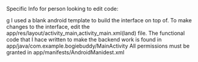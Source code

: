 Specific Info for person looking to edit code:

g
I used a blank android template to build the interface on top of.
To make changes to the interface, edit the app/res/layout/activity_main,activity_main.xml(land) file.
The functional code that I hace written to make the backend work is found in app/java/com.example.bogiebuddy/MainActivity
All permissions must be granted in app/manifests/AndroidManidest.xml